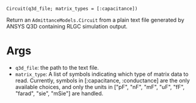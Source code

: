 ```
Circuit(q3d_file; matrix_types = [:capacitance])
```

Return an `AdmittanceModels.Circuit` from a plain text file generated by ANSYS Q3D containing RLGC simulation output.

# Args

  * `q3d_file`: the path to the text file.
  * `matrix_type`: A list of symbols indicating which type of matrix data to read. Currently, symbols in [:capacitance, :conductance] are the only available choices, and only the units in ["pF", "nF", "mF", "uF", "fF", "farad", "sie", "mSie"] are handled.
